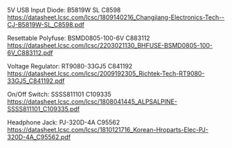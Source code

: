 5V USB Input Diode:
    B5819W SL
    C8598
    https://datasheet.lcsc.com/lcsc/1809140216_Changjiang-Electronics-Tech--CJ-B5819W-SL_C8598.pdf

Resettable Polyfuse:
    BSMD0805-100-6V
    C883112
    https://datasheet.lcsc.com/lcsc/2203021130_BHFUSE-BSMD0805-100-6V_C883112.pdf

Voltage Regulator:
    RT9080-33GJ5
    C841192
    https://datasheet.lcsc.com/lcsc/2009192305_Richtek-Tech-RT9080-33GJ5_C841192.pdf

On/Off Switch:
    SSSS811101
    C109335
    https://datasheet.lcsc.com/lcsc/1808041445_ALPSALPINE-SSSS811101_C109335.pdf

Headphone Jack:
    PJ-320D-4A
    C95562
    https://datasheet.lcsc.com/lcsc/1810121716_Korean-Hroparts-Elec-PJ-320D-4A_C95562.pdf
